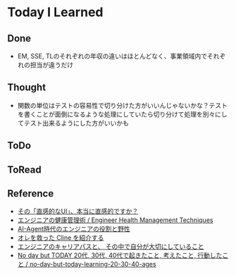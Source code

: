 # Today I Learned

## Done
- EM, SSE, TLのそれぞれの年収の違いはほとんどなく、事業領域内でそれぞれの担当が違うだけ

## Thought
- 関数の単位はテストの容易性で切り分けた方がいいんじゃないかな？テストを書くことが面倒になるような処理にしていたら切り分けて処理を別々にしてテスト出来るようにした方がいいかも

## ToDo

## ToRead

## Reference
- [その「直感的なUI」、本当に直感的ですか？](https://note.com/wentz_design/n/n268b0b39eef0)
- [エンジニアの健康管理術 / Engineer Health Management Techniques](https://speakerdeck.com/y_sone/engineer-health-management-techniques)
- [AI-Agent時代のエンジニアの役割と野性](https://speakerdeck.com/jgeem/ai-agentshi-dai-noenzinianoyi-ge-toye-xing)
- [オレを救った Cline を紹介する](https://speakerdeck.com/codehex/orewojiu-tuta-cline-woshao-jie-suru)
- [エンジニアのキャリアパスと、 その中で自分が大切にしていること](https://speakerdeck.com/noteinc/enzinianokiyariapasuto-sonozhong-dezi-fen-gada-qie-nisiteirukoto)
- [No day but TODAY 20代, 30代, 40代で起きたこと, 考えたこと, 行動したこと / no-day-but-today-learning-20-30-40-ages](https://speakerdeck.com/carta_engineering/no-day-but-today-learning-20-30-40-ages?slide=16)
